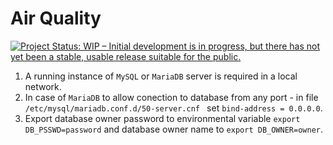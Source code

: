 # Air Quality

[![Project Status: WIP – Initial development is in progress, but there has not yet been a stable, usable release suitable for the public.](https://www.repostatus.org/badges/latest/wip.svg)](https://www.repostatus.org/#wip)

1. A running instance of `MySQL` or `MariaDB` server is required in a local network.
2. In case of `MariaDB` to allow conection to database from any port - in file 
`/etc/mysql/mariadb.conf.d/50-server.cnf ` set `bind-address = 0.0.0.0`.
3. Export database owner password to environmental variable `export DB_PSSWD=password` and database owner name to `export DB_OWNER=owner`.
